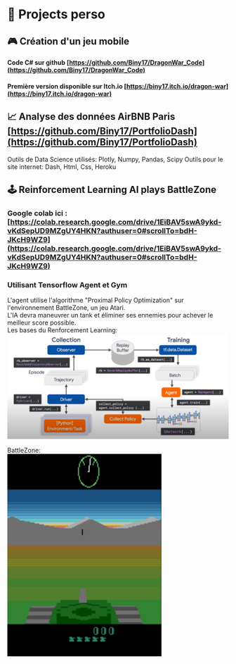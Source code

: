 # 🚀 Projects perso

## 🎮 Création d'un jeu mobile

#### Code C# sur github [https://github.com/Biny17/DragonWar_Code](https://github.com/Biny17/DragonWar_Code)
#### Première version disponible sur Itch.io [https://biny17.itch.io/dragon-war](https://biny17.itch.io/dragon-war)

## 📈 Analyse des données AirBNB Paris [https://github.com/Biny17/PortfolioDash](https://github.com/Biny17/PortfolioDash)

Outils de Data Science utilisés: Plotly, Numpy, Pandas, Scipy
Outils pour le site internet: Dash, Html, Css, Heroku

## 🕹️ Reinforcement Learning AI plays BattleZone

### Google colab ici : [https://colab.research.google.com/drive/1EiBAV5swA9ykd-vKdSepUD9MZgUY4HKN?authuser=0#scrollTo=bdH-JKcH9WZ9](https://colab.research.google.com/drive/1EiBAV5swA9ykd-vKdSepUD9MZgUY4HKN?authuser=0#scrollTo=bdH-JKcH9WZ9)
### Utilisant Tensorflow Agent et Gym
L'agent utilise l'algorithme "Proximal Policy Optimization" sur l'environnement BattleZone, un jeu Atari.  
L'IA devra maneuvrer un tank et éliminer ses ennemies pour achever le meilleur score possible.
<br/>
Les bases du Renforcement Learning:  
![](RL_tensorflow.PNG)

BattleZone:   
![](BattleZone.PNG)
